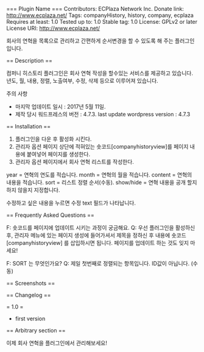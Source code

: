 === Plugin Name ===
Contributors: ECPlaza Network Inc.
Donate link: http://www.ecplaza.net/
Tags: companyHistory, history, company, ecplaza 
Requires at least: 1.0
Tested up to: 1.0
Stable tag: 1.0
License: GPLv2 or later
License URI: http://www.ecplaza.net/

회사의 연혁을 목록으로 관리하고 간편하게 순서변경을 할 수 있도록 해 주는 플러그인 입니다.

== Description ==

컴퍼니 히스토리 플러그인은 회사 연혁 작성을 할수있는 서비스를 제공하고 있습니다.
년도, 월, 내용, 정렬, 노출여부, 수정, 삭제 등으로 이루어져 있습니다.

주의 사항

* 마지막 업데이트 일시 : 2017년 5월 11일.
* 제작 당시 워드프레스의 버전 : 4.7.3. last update wordpress version : 4.7.3

== Installation ==

1. 플러그인을 다운 후 활성화 시킨다.
2. 관리자 옵션 페이지 상단에 적혀있는 숏코드[companyhistoryview]를 페이지 내용에 붙여넣어 페이지를 생성한다.
3. 관리자 옵션 페이지에서 회사 연혁 리스트를 작성한다.

year = 연혁의 연도를 적습니다.
month = 연혁의 월을 적습니다.
content = 연혁의 내용을 적습니다.
sort = 리스트 정렬 순서(수동).
show/hide = 연혁 내용을 공개 할지 하지 않을지 지정합니다.

수정하고 싶은 내용을 누르면 수정 text 필드가 나타납니다.


== Frequently Asked Questions ==

F: 숏코드를 페이지에 업데이트 시키는 과정이 궁금해요.
Q: 우선 플러그인을 활성하신 후, 관리자 메뉴에 있는 페이지 생성에 들어가셔서 제목을 정하신 후 내용에 숏코드 [companyhistoryview] 를 삽입하시면 됩니다. 페이지를 업데이트 하는 것도 잊지 마세요!

F: SORT 는 무엇인가요?
Q: 제일 첫번째로 정렬되는 항목입니다. ID값이 아닙니다. (수동)

== Screenshots ==


== Changelog ==

= 1.0 =
* first version

== Arbitrary section ==

이제 회사 연혁을 플러그인에서 관리해보세요!
